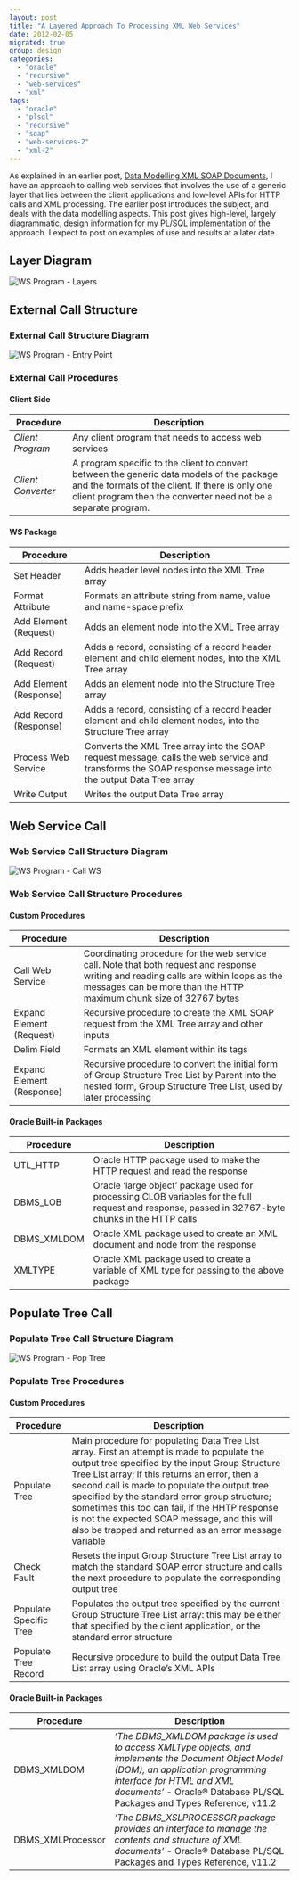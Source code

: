 ```yaml
---
layout: post
title: "A Layered Approach To Processing XML Web Services"
date: 2012-02-05
migrated: true
group: design
categories: 
  - "oracle"
  - "recursive"
  - "web-services"
  - "xml"
tags: 
  - "oracle"
  - "plsql"
  - "recursive"
  - "soap"
  - "web-services-2"
  - "xml-2"
---
```


As explained in an earlier post, [Data Modelling XML SOAP Documents](https://brenpatf.github.io/migrated/data-modelling-of-xml-soap-documents/ "Data Modelling XML SOAP Documents"), I have an approach to calling web services that involves the use of a generic layer that lies between the client applications and low-level APIs for HTTP calls and XML processing. The earlier post introduces the subject, and deals with the data modelling aspects. This post gives high-level, largely diagrammatic, design information for my PL/SQL implementation of the approach. I expect to post on examples of use and results at a later date.

## Layer Diagram
 <img src="/migrated_images/2012/02/WS-Program-Layers.jpg" alt="WS Program - Layers" title="WS Program - Layers" />

## External Call Structure

### External Call Structure Diagram

<img src="/migrated_images/2012/02/WS-Program-Entry-Point3.jpg" alt="WS Program - Entry Point" title="WS Program - Entry Point" />

### External Call Procedures


#### Client Side

| **Procedure** | **Description** |
| --- | --- |
| _Client Program_ | Any client program that needs to access web services |
| _Client Converter_ | A program specific to the client to convert between the generic data models of the package and the formats of the client. If there is only one client program then the converter need not be a separate program. |

#### WS Package

| **Procedure** | **Description** |
| --- | --- |
| Set Header | Adds header level nodes into the XML Tree array |
| Format Attribute | Formats an attribute string from name, value and name-space prefix |
| Add Element (Request) | Adds an element node into the XML Tree array |
| Add Record (Request) | Adds a record, consisting of a record header element and child element nodes, into the XML Tree array |
| Add Element (Response) | Adds an element node into the Structure Tree array |
| Add Record (Response) | Adds a record, consisting of a record header element and child element nodes, into the Structure Tree array |
| Process Web Service | Converts the XML Tree array into the SOAP request message, calls the web service and transforms the SOAP response message into the output Data Tree array |
| Write Output | Writes the output Data Tree array |

## Web Service Call

### Web Service Call Structure Diagram
 <img src="/migrated_images/2012/02/WS-Program-Call-WS1.jpg" alt="WS Program - Call WS" title="WS Program - Call WS" />

### Web Service Call Structure Procedures

#### Custom Procedures

| **Procedure** | **Description** |
| --- | --- |
| Call Web Service | Coordinating procedure for the web service call. Note that both request and response writing and reading calls are within loops as the messages can be more than the HTTP maximum chunk size of 32767 bytes |
| Expand Element (Request) | Recursive procedure to create the XML SOAP request from the XML Tree array and other inputs |
| Delim Field | Formats an XML element within its tags |
| Expand Element (Response) | Recursive procedure to convert the initial form of Group Structure Tree List by Parent into the nested form, Group Structure Tree List, used by later processing |

#### Oracle Built-in Packages

| **Procedure** | **Description** |
| --- | --- |
| UTL\_HTTP | Oracle HTTP package used to make the HTTP request and read the response |
| DBMS\_LOB | Oracle ‘large object’ package used for processing CLOB variables for the full request and response, passed in 32767-byte chunks in the HTTP calls |
| DBMS\_XMLDOM | Oracle XML package used to create an XML document and node from the response |
| XMLTYPE | Oracle XML package used to create a variable of XML type for passing to the above package |

## Populate Tree Call

### Populate Tree Call Structure Diagram

<img src="/migrated_images/2012/02/WS-Program-Pop-Tree1.jpg" alt="WS Program - Pop Tree" title="WS Program - Pop Tree" />

### Populate Tree Procedures

#### Custom Procedures

| **Procedure** | **Description** |
| --- | --- |
| Populate Tree | Main procedure for populating Data Tree List array. First an attempt is made to populate the output tree specified by the input Group Structure Tree List array; if this returns an error, then a second call is made to populate the output tree specified by the standard error group structure; sometimes this too can fail, if the HHTP response is not the expected SOAP message, and this will also be trapped and returned as an error message variable |
| Check Fault | Resets the input Group Structure Tree List array to match the standard SOAP error structure and calls the next procedure to populate the corresponding output tree |
| Populate Specific Tree | Populates the output tree specified by the current Group Structure Tree List array: this may be either that specified by the client application, or the standard error structure |
| Populate Tree Record | Recursive procedure to build the output Data Tree List array using Oracle’s XML APIs |

#### Oracle Built-in Packages

| **Procedure** | **Description** |
| --- | --- |
| DBMS\_XMLDOM | _‘The DBMS\_XMLDOM package is used to access XMLType objects, and implements the Document Object Model (DOM), an application programming interface for HTML and XML documents’_ \- Oracle® Database PL/SQL Packages and Types Reference, v11.2 |
| DBMS\_XMLProcessor | _‘The DBMS\_XSLPROCESSOR package provides an interface to manage the contents and structure of XML documents’_ - Oracle® Database PL/SQL Packages and Types Reference, v11.2 |
